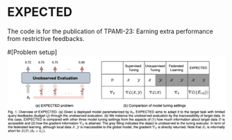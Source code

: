 # EXPECTED
The code is for the publication of TPAMI-23: Earning extra performance from restrictive feedbacks.

#[Problem setup]
![alt text](https://github.com/kylejingli/EXPECTED/blob/main/figs/EXPECTED%20Problem.png)


